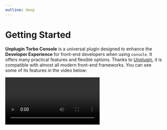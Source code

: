 ```yaml
---
outline: deep
---
```


# Getting Started

**Unplugin Torbo Console** is a universal plugin designed to enhance the **Developer Experience** for front-end developers when using `console`. It offers many practical features and flexible options. Thanks to [Unplugin](https://unplugin.unjs.io), it is compatible with almost all modern front-end frameworks. You can see some of its features in the video below:

<video src="https://static.yuy1n.io/demo.mp4" controls />

<p align='center' flex gap-4 items-center>
<a href="https://www.npmjs.com/package/unplugin-turbo-console">
<img src="https://img.shields.io/npm/v/unplugin-turbo-console?style=flat&colorA=3f3f46&colorB=4FC08D">
</a>
<a href="https://www.npmjs.com/package/unplugin-turbo-console">
<img src="https://img.shields.io/npm/dm/unplugin-turbo-console?style=flat&colorA=3f3f46&colorB=4FC08D">
</a>
<a href="https://stackblitz.com/github/yuyinws/unplugin-turbo-console-online?file=src%2FApp.vue">
<img src="https://developer.stackblitz.com/img/open_in_stackblitz.svg">
</a>
</p>

## Usage

### Install

::: code-group

```bash [pnpm]
pnpm add -D unplugin-turbo-console
```

```bash [yarn]
yarn add unplugin-turbo-console -D
```

```bash [npm]
npm i unplugin-turbo-console --save-dev
```

```bash [bun]
bun add unplugin-turbo-console -d
```

:::

### Integration

#### Build tools

::: code-group

```ts{3,7-9} twoslash [Vite]
// vite.config.ts
import { defineConfig } from 'vite'
import TurboConsole from 'unplugin-turbo-console/vite'

export default defineConfig({
  plugins: [
    TurboConsole({
      /* options here */
    })
  ],
})
```

```js{5} [webpack]
// webpack.config.js
module.exports = {
  /* ... */
  plugins: [
    require('unplugin-turbo-console/webpack').default({ /* options */ }),
  ],
}
```

```js{6,9-11} [Vue CLI]
// vue.config.js
const { defineConfig } = require('@vue/cli-service')

module.exports = defineConfig({
  transpileDependencies: true,
  parallel: false, // important!
  configureWebpack: {
    plugins: [
      require('unplugin-turbo-console/webpack').default({
        /* options here */
      })
    ]
  }
})
```

```js{12-14} [Rspack]
// rspack.config.js
const rspack = require('@rspack/core')
const { VueLoaderPlugin } = require('vue-loader')
/** @type {import('@rspack/cli').Configuration} */

const config = {
  plugins: [
    new VueLoaderPlugin(),
    new rspack.HtmlRspackPlugin({
      template: './index.html'
    }),
    require('unplugin-turbo-console/rspack').default({
        /* options here */
    }),
  ],

}
module.exports = config
```

```ts{4,11-13} twoslash [Farm]
// farm.config.ts
import { defineConfig } from '@farmfe/core'
import vue from '@vitejs/plugin-vue'
import TurboConsole from 'unplugin-turbo-console/farm'

export default defineConfig({
  vitePlugins: [
    vue(),
  ],
  plugins: [
    TurboConsole({
        /* options here */
    })
  ]
})
```

:::

#### Meta-Framework

::: code-group

``` ts{4} [Nuxt]
// nuxt.config.ts
export default defineNuxtConfig({
  modules: [
    'unplugin-turbo-console/nuxt'
  ],
  turboConsole: {
    /* options here */
  }
})
```

```ts{3,7} [SvelteKit]
import { sveltekit } from '@sveltejs/kit/vite'
import { defineConfig } from 'vite'
import TurboConsole from 'unplugin-turbo-console/vite'

export default defineConfig({
  plugins: [
    TurboConsole(), // Please add this plugin before sveltekit
    sveltekit()
  ]
})
```

```js{3,8} [Astro]
// astro.config.mjs
import { defineConfig } from 'astro/config'
import TurboConsole from 'unplugin-turbo-console/astro'

// https://astro.build/config
export default defineConfig({
  integrations: [
    TurboConsole()
  ]
})
```

```js{6} [Next.js]
// next.config.js
/** @type {import('next').NextConfig} */
const nextConfig = {
  webpack(config) {
    config.plugins.push(
      require('unplugin-turbo-console/webpack').default()
    )

    return config
  }
}

module.exports = nextConfig
```

```ts{2,7} twoslash [SolidStart]
import { defineConfig } from '@solidjs/start/config'
import TurboConsole from 'unplugin-turbo-console/vite'

export default defineConfig({
  vite: {
    plugins: [
      TurboConsole()
    ]
  },
})
```

:::
